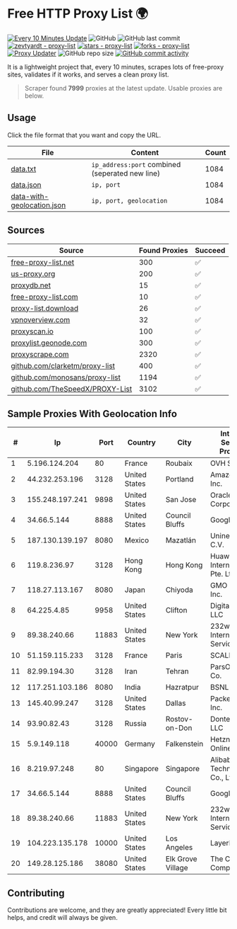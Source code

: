 
# Free HTTP Proxy List 🌍

[![Every 10 Minutes Update](https://github.com/mertguvencli/http-proxy-list/actions/workflows/main.yml/badge.svg?branch=main)](https://github.com/mertguvencli/http-proxy-list/actions/workflows/main.yml)
![GitHub](https://img.shields.io/github/license/mertguvencli/http-proxy-list)
![GitHub last commit](https://img.shields.io/github/last-commit/mertguvencli/http-proxy-list)
[![zevtyardt - proxy-list](https://img.shields.io/static/v1?label=zevtyardt&message=proxy-list&color=blue&logo=github)](https://github.com/zevtyardt/proxy-list "Go to GitHub repo")
[![stars - proxy-list](https://img.shields.io/github/stars/zevtyardt/proxy-list?style=social)](https://github.com/zevtyardt/proxy-list)
[![forks - proxy-list](https://img.shields.io/github/forks/zevtyardt/proxy-list?style=social)](https://github.com/zevtyardt/proxy-list)
[![Proxy Updater](https://github.com/zevtyardt/proxy-list/workflows/Proxy%20Updater/badge.svg)](https://github.com/zevtyardt/proxy-list/actions?query=workflow:"Proxy+Updater")
![GitHub repo size](https://img.shields.io/github/repo-size/zevtyardt/proxy-list)
[![GitHub commit activity](https://img.shields.io/github/commit-activity/m/zevtyardt/proxy-list?logo=commits)](https://github.com/zevtyardt/proxy-list/commits/main)

It is a lightweight project that, every 10 minutes, scrapes lots of free-proxy sites, validates if it works, and serves a clean proxy list.

> Scraper found **7999** proxies at the latest update. Usable proxies are below.

## Usage

Click the file format that you want and copy the URL.

|File|Content|Count|
|----|-------|-----|
|[data.txt](https://raw.githubusercontent.com/mertguvencli/http-proxy-list/main/proxy-list/data.txt)|`ip_address:port` combined (seperated new line)|1084|
|[data.json](https://raw.githubusercontent.com/mertguvencli/http-proxy-list/main/proxy-list/data.json)|`ip, port`|1084|
|[data-with-geolocation.json](https://raw.githubusercontent.com/mertguvencli/http-proxy-list/main/proxy-list/data-with-geolocation.json)|`ip, port, geolocation`|1084|

## Sources

|Source|Found Proxies|Succeed|
|------|-------------|-------|
|[free-proxy-list.net](https://free-proxy-list.net)|300|✅|
|[us-proxy.org](https://www.us-proxy.org)|200|✅|
|[proxydb.net](http://proxydb.net)|15|✅|
|[free-proxy-list.com](https://free-proxy-list.com/?page=&port=&type%5B%5D=http&type%5B%5D=https&up_time=0&search=Search)|10|✅|
|[proxy-list.download](https://www.proxy-list.download/HTTP)|26|✅|
|[vpnoverview.com](https://vpnoverview.com/privacy/anonymous-browsing/free-proxy-servers)|32|✅|
|[proxyscan.io](https://www.proxyscan.io)|100|✅|
|[proxylist.geonode.com](https://proxylist.geonode.com/api/proxy-list?limit=300&page=1&sort_by=lastChecked&sort_type=desc&protocols=http,https)|300|✅|
|[proxyscrape.com](https://api.proxyscrape.com/v2/?request=displayproxies&protocol=http&timeout=10000&country=all&ssl=all&anonymity=all)|2320|✅|
|[github.com/clarketm/proxy-list](https://raw.githubusercontent.com/clarketm/proxy-list/master/proxy-list-raw.txt)|400|✅|
|[github.com/monosans/proxy-list](https://raw.githubusercontent.com/monosans/proxy-list/main/proxies/http.txt)|1194|✅|
|[github.com/TheSpeedX/PROXY-List](https://raw.githubusercontent.com/TheSpeedX/PROXY-List/master/http.txt)|3102|✅|


## Sample Proxies With Geolocation Info

|#|Ip|Port|Country|City|Internet Service Provider|
|-|--|----|-------|----|-------------------------|
|1|5.196.124.204|80|France|Roubaix|OVH SAS|
|2|44.232.253.196|3128|United States|Portland|Amazon.com, Inc.|
|3|155.248.197.241|9898|United States|San Jose|Oracle Corporation|
|4|34.66.5.144|8888|United States|Council Bluffs|Google LLC|
|5|187.130.139.197|8080|Mexico|Mazatlán|Uninet S.A. de C.V.|
|6|119.8.236.97|3128|Hong Kong|Hong Kong|Huawei International Pte. Ltd.|
|7|118.27.113.167|8080|Japan|Chiyoda|GMO Internet, Inc.|
|8|64.225.4.85|9958|United States|Clifton|DigitalOcean, LLC|
|9|89.38.240.66|11883|United States|New York|232web Internet Services|
|10|51.159.115.233|3128|France|Paris|SCALEWAY|
|11|82.99.194.30|3128|Iran|Tehran|ParsOnline Co.|
|12|117.251.103.186|8080|India|Hazratpur|BSNL Internet|
|13|145.40.99.247|3128|United States|Dallas|Packet Host, Inc.|
|14|93.90.82.43|3128|Russia|Rostov-on-Don|Dontechsvyaz LLC|
|15|5.9.149.118|40000|Germany|Falkenstein|Hetzner Online GmbH|
|16|8.219.97.248|80|Singapore|Singapore|Alibaba (US) Technology Co., Ltd.|
|17|34.66.5.144|8888|United States|Council Bluffs|Google LLC|
|18|89.38.240.66|11883|United States|New York|232web Internet Services|
|19|104.223.135.178|10000|United States|Los Angeles|LayerHost|
|20|149.28.125.186|38080|United States|Elk Grove Village|The Constant Company|



## Contributing

Contributions are welcome, and they are greatly appreciated! Every
little bit helps, and credit will always be given.

